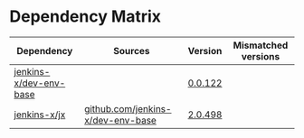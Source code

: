# Dependency Matrix

Dependency | Sources | Version | Mismatched versions
---------- | ------- | ------- | -------------------
[jenkins-x/dev-env-base](https://github.com/jenkins-x/dev-env-base) |  | [0.0.122](https://github.com/jenkins-x/dev-env-base/releases/tag/v0.0.122) | 
[jenkins-x/jx](https://github.com/jenkins-x/jx) | [github.com/jenkins-x/dev-env-base](https://github.com/jenkins-x/dev-env-base) | [2.0.498](https://github.com/jenkins-x/jx/releases/tag/v2.0.498) | 
